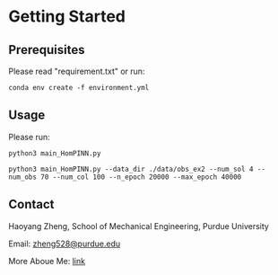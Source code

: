 # Getting Started
## Prerequisites
Please read "requirement.txt" or run:

```
conda env create -f environment.yml
```

## Usage
Please run:
```
python3 main_HomPINN.py
```

```
python3 main_HomPINN.py --data_dir ./data/obs_ex2 --num_sol 4 --num_obs 70 --num_col 100 --n_epoch 20000 --max_epoch 40000
```

## Contact
Haoyang Zheng, School of Mechanical Engineering, Purdue University

Email: zheng528@purdue.edu

More Aboue Me: [link](https://haoyangzheng.github.io/)
